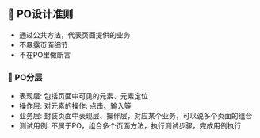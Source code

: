 ## 📌 PO设计准则

* 通过公共方法，代表页面提供的业务
* 不暴露页面细节
* 不在PO里做断言

### 🚁 PO分层

* 表现层: 包括页面中可见的元素、元素定位
* 操作层: 对元素的操作: 点击、输入等
* 业务层: 封装页面中表现层、操作层，对应某个业务，可以说多个页面的组合
* 测试用例: 不属于PO，组合多个页面方法，执行测试步骤，完成用例执行

